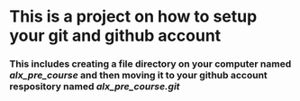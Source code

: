 ﻿# This is a project on how to setup your git and github account
### This includes creating a file directory on your computer named *alx_pre_course* and then moving it to your github account respository named *alx_pre_course.git*
